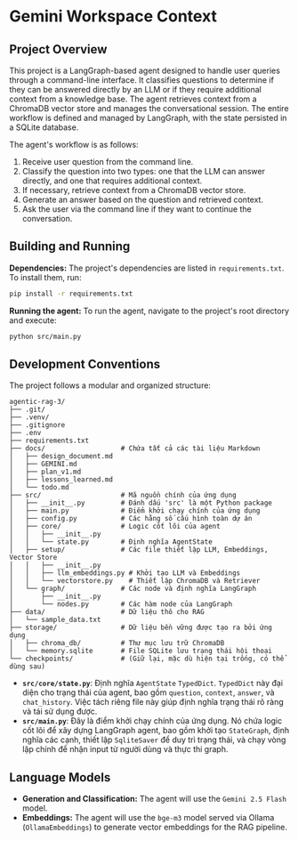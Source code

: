 # Gemini Workspace Context

## Project Overview
This project is a LangGraph-based agent designed to handle user queries through a command-line interface. It classifies questions to determine if they can be answered directly by an LLM or if they require additional context from a knowledge base. The agent retrieves context from a ChromaDB vector store and manages the conversational session. The entire workflow is defined and managed by LangGraph, with the state persisted in a SQLite database.

The agent's workflow is as follows:
1.  Receive user question from the command line.
2.  Classify the question into two types: one that the LLM can answer directly, and one that requires additional context.
3.  If necessary, retrieve context from a ChromaDB vector store.
4.  Generate an answer based on the question and retrieved context.
5.  Ask the user via the command line if they want to continue the conversation.

## Building and Running
**Dependencies:**
The project's dependencies are listed in `requirements.txt`. To install them, run:
```bash
pip install -r requirements.txt
```

**Running the agent:**
To run the agent, navigate to the project's root directory and execute:
```bash
python src/main.py
```

## Development Conventions
The project follows a modular and organized structure:

```
agentic-rag-3/
├── .git/
├── .venv/
├── .gitignore
├── .env
├── requirements.txt
├── docs/                   # Chứa tất cả các tài liệu Markdown
│   ├── design_document.md
│   ├── GEMINI.md
│   ├── plan_v1.md
│   ├── lessons_learned.md
│   └── todo.md
├── src/                    # Mã nguồn chính của ứng dụng
│   ├── __init__.py         # Đánh dấu 'src' là một Python package
│   ├── main.py             # Điểm khởi chạy chính của ứng dụng
│   ├── config.py           # Các hằng số cấu hình toàn dự án
│   ├── core/               # Logic cốt lõi của agent
│   │   ├── __init__.py
│   │   └── state.py        # Định nghĩa AgentState
│   ├── setup/              # Các file thiết lập LLM, Embeddings, Vector Store
│   │   ├── __init__.py
│   │   ├── llm_embeddings.py # Khởi tạo LLM và Embeddings
│   │   └── vectorstore.py    # Thiết lập ChromaDB và Retriever
│   └── graph/              # Các node và định nghĩa LangGraph
│       ├── __init__.py
│       └── nodes.py        # Các hàm node của LangGraph
├── data/                   # Dữ liệu thô cho RAG
│   └── sample_data.txt
├── storage/                # Dữ liệu bền vững được tạo ra bởi ứng dụng
│   ├── chroma_db/          # Thư mục lưu trữ ChromaDB
│   └── memory.sqlite       # File SQLite lưu trạng thái hội thoại
└── checkpoints/            # (Giữ lại, mặc dù hiện tại trống, có thể dùng sau)
```

*   **`src/core/state.py`**: Định nghĩa `AgentState` `TypedDict`. `TypedDict` này đại diện cho trạng thái của agent, bao gồm `question`, `context`, `answer`, và `chat_history`. Việc tách riêng file này giúp định nghĩa trạng thái rõ ràng và tái sử dụng được.
*   **`src/main.py`**: Đây là điểm khởi chạy chính của ứng dụng. Nó chứa logic cốt lõi để xây dựng LangGraph agent, bao gồm khởi tạo `StateGraph`, định nghĩa các cạnh, thiết lập `SqliteSaver` để duy trì trạng thái, và chạy vòng lặp chính để nhận input từ người dùng và thực thi graph.

## Language Models
*   **Generation and Classification:** The agent will use the `Gemini 2.5 Flash` model.
*   **Embeddings:** The agent will use the `bge-m3` model served via Ollama (`OllamaEmbeddings`) to generate vector embeddings for the RAG pipeline.

